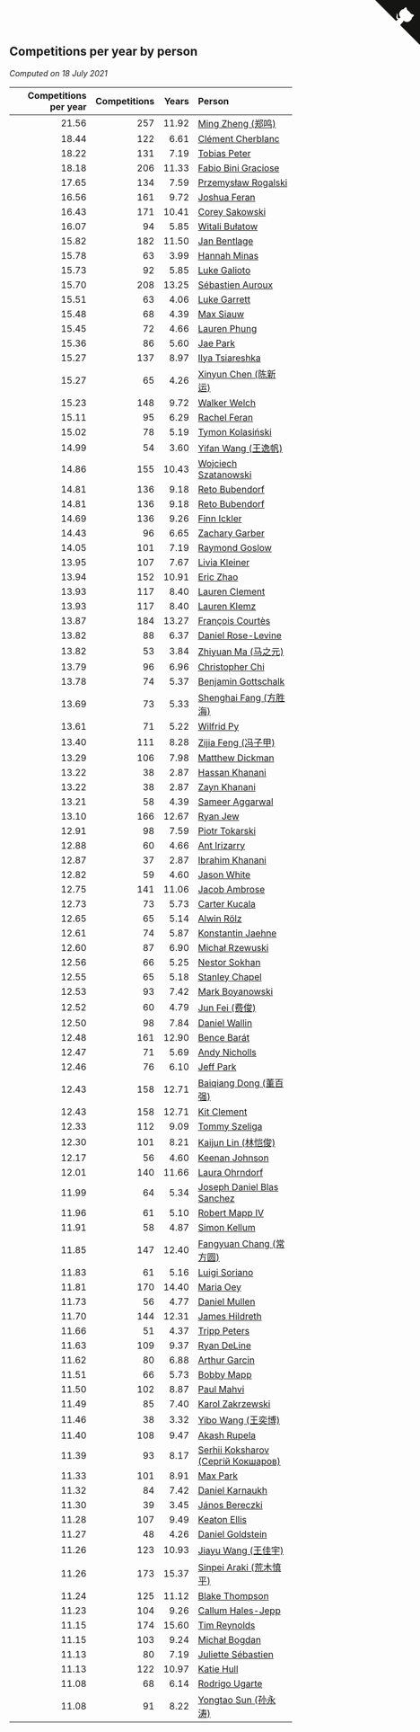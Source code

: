 ## Competitions per year by person

*Computed on 18 July 2021*

| Competitions per year | Competitions | Years | Person |
| ---: | ---: | ---: | :--- |
| 21.56 | 257 | 11.92 | [Ming Zheng (郑鸣)](https://www.worldcubeassociation.org/persons/2009ZHEN11) |
| 18.44 | 122 | 6.61 | [Clément Cherblanc](https://www.worldcubeassociation.org/persons/2014CHER05) |
| 18.22 | 131 | 7.19 | [Tobias Peter](https://www.worldcubeassociation.org/persons/2014PETE03) |
| 18.18 | 206 | 11.33 | [Fabio Bini Graciose](https://www.worldcubeassociation.org/persons/2010GRAC02) |
| 17.65 | 134 | 7.59 | [Przemysław Rogalski](https://www.worldcubeassociation.org/persons/2013ROGA02) |
| 16.56 | 161 | 9.72 | [Joshua Feran](https://www.worldcubeassociation.org/persons/2011FERA01) |
| 16.43 | 171 | 10.41 | [Corey Sakowski](https://www.worldcubeassociation.org/persons/2011SAKO01) |
| 16.07 | 94 | 5.85 | [Witali Bułatow](https://www.worldcubeassociation.org/persons/2015BUAT01) |
| 15.82 | 182 | 11.50 | [Jan Bentlage](https://www.worldcubeassociation.org/persons/2010BENT01) |
| 15.78 | 63 | 3.99 | [Hannah Minas](https://www.worldcubeassociation.org/persons/2017MINA04) |
| 15.73 | 92 | 5.85 | [Luke Galioto](https://www.worldcubeassociation.org/persons/2015GALI02) |
| 15.70 | 208 | 13.25 | [Sébastien Auroux](https://www.worldcubeassociation.org/persons/2008AURO01) |
| 15.51 | 63 | 4.06 | [Luke Garrett](https://www.worldcubeassociation.org/persons/2017GARR05) |
| 15.48 | 68 | 4.39 | [Max Siauw](https://www.worldcubeassociation.org/persons/2017SIAU02) |
| 15.45 | 72 | 4.66 | [Lauren Phung](https://www.worldcubeassociation.org/persons/2016PHUN02) |
| 15.36 | 86 | 5.60 | [Jae Park](https://www.worldcubeassociation.org/persons/2015PARK24) |
| 15.27 | 137 | 8.97 | [Ilya Tsiareshka](https://www.worldcubeassociation.org/persons/2012TERE01) |
| 15.27 | 65 | 4.26 | [Xinyun Chen (陈新运)](https://www.worldcubeassociation.org/persons/2017CHEN36) |
| 15.23 | 148 | 9.72 | [Walker Welch](https://www.worldcubeassociation.org/persons/2011WELC01) |
| 15.11 | 95 | 6.29 | [Rachel Feran](https://www.worldcubeassociation.org/persons/2015FERA01) |
| 15.02 | 78 | 5.19 | [Tymon Kolasiński](https://www.worldcubeassociation.org/persons/2016KOLA02) |
| 14.99 | 54 | 3.60 | [Yifan Wang (王逸帆)](https://www.worldcubeassociation.org/persons/2017WANY29) |
| 14.86 | 155 | 10.43 | [Wojciech Szatanowski](https://www.worldcubeassociation.org/persons/2011SZAT01) |
| 14.81 | 136 | 9.18 | [Reto Bubendorf](https://www.worldcubeassociation.org/persons/2012BUBE01) |
| 14.81 | 136 | 9.18 | [Reto Bubendorf](https://www.worldcubeassociation.org/persons/2012BUBE01) |
| 14.69 | 136 | 9.26 | [Finn Ickler](https://www.worldcubeassociation.org/persons/2012ICKL01) |
| 14.43 | 96 | 6.65 | [Zachary Garber](https://www.worldcubeassociation.org/persons/2014GARB01) |
| 14.05 | 101 | 7.19 | [Raymond Goslow](https://www.worldcubeassociation.org/persons/2014GOSL01) |
| 13.95 | 107 | 7.67 | [Livia Kleiner](https://www.worldcubeassociation.org/persons/2013KLEI03) |
| 13.94 | 152 | 10.91 | [Eric Zhao](https://www.worldcubeassociation.org/persons/2010ZHAO19) |
| 13.93 | 117 | 8.40 | [Lauren Clement](https://www.worldcubeassociation.org/persons/2013KLEM01) |
| 13.93 | 117 | 8.40 | [Lauren Klemz](https://www.worldcubeassociation.org/persons/2013KLEM01) |
| 13.87 | 184 | 13.27 | [François Courtès](https://www.worldcubeassociation.org/persons/2008COUR01) |
| 13.82 | 88 | 6.37 | [Daniel Rose-Levine](https://www.worldcubeassociation.org/persons/2015ROSE01) |
| 13.82 | 53 | 3.84 | [Zhiyuan Ma (马之元)](https://www.worldcubeassociation.org/persons/2017MAZH04) |
| 13.79 | 96 | 6.96 | [Christopher Chi](https://www.worldcubeassociation.org/persons/2014CHIC01) |
| 13.78 | 74 | 5.37 | [Benjamin Gottschalk](https://www.worldcubeassociation.org/persons/2016GOTT01) |
| 13.69 | 73 | 5.33 | [Shenghai Fang (方胜海)](https://www.worldcubeassociation.org/persons/2016FANG01) |
| 13.61 | 71 | 5.22 | [Wilfrid Py](https://www.worldcubeassociation.org/persons/2016PYWI01) |
| 13.40 | 111 | 8.28 | [Zijia Feng (冯子甲)](https://www.worldcubeassociation.org/persons/2013FENG02) |
| 13.29 | 106 | 7.98 | [Matthew Dickman](https://www.worldcubeassociation.org/persons/2013DICK01) |
| 13.22 | 38 | 2.87 | [Hassan Khanani](https://www.worldcubeassociation.org/persons/2018KHAN26) |
| 13.22 | 38 | 2.87 | [Zayn Khanani](https://www.worldcubeassociation.org/persons/2018KHAN28) |
| 13.21 | 58 | 4.39 | [Sameer Aggarwal](https://www.worldcubeassociation.org/persons/2017AGGA01) |
| 13.10 | 166 | 12.67 | [Ryan Jew](https://www.worldcubeassociation.org/persons/2008JEWR01) |
| 12.91 | 98 | 7.59 | [Piotr Tokarski](https://www.worldcubeassociation.org/persons/2013TOKA01) |
| 12.88 | 60 | 4.66 | [Ant Irizarry](https://www.worldcubeassociation.org/persons/2016IRIZ02) |
| 12.87 | 37 | 2.87 | [Ibrahim Khanani](https://www.worldcubeassociation.org/persons/2018KHAN27) |
| 12.82 | 59 | 4.60 | [Jason White](https://www.worldcubeassociation.org/persons/2016WHIT16) |
| 12.75 | 141 | 11.06 | [Jacob Ambrose](https://www.worldcubeassociation.org/persons/2010AMBR01) |
| 12.73 | 73 | 5.73 | [Carter Kucala](https://www.worldcubeassociation.org/persons/2015KUCA01) |
| 12.65 | 65 | 5.14 | [Alwin Rölz](https://www.worldcubeassociation.org/persons/2016ROLZ01) |
| 12.61 | 74 | 5.87 | [Konstantin Jaehne](https://www.worldcubeassociation.org/persons/2015JAEH01) |
| 12.60 | 87 | 6.90 | [Michał Rzewuski](https://www.worldcubeassociation.org/persons/2014RZEW01) |
| 12.56 | 66 | 5.25 | [Nestor Sokhan](https://www.worldcubeassociation.org/persons/2016SOKH01) |
| 12.55 | 65 | 5.18 | [Stanley Chapel](https://www.worldcubeassociation.org/persons/2016CHAP04) |
| 12.53 | 93 | 7.42 | [Mark Boyanowski](https://www.worldcubeassociation.org/persons/2014BOYA01) |
| 12.52 | 60 | 4.79 | [Jun Fei (费俊)](https://www.worldcubeassociation.org/persons/2016FEIJ02) |
| 12.50 | 98 | 7.84 | [Daniel Wallin](https://www.worldcubeassociation.org/persons/2013WALL03) |
| 12.48 | 161 | 12.90 | [Bence Barát](https://www.worldcubeassociation.org/persons/2008BARA01) |
| 12.47 | 71 | 5.69 | [Andy Nicholls](https://www.worldcubeassociation.org/persons/2015NICH04) |
| 12.46 | 76 | 6.10 | [Jeff Park](https://www.worldcubeassociation.org/persons/2015PARK08) |
| 12.43 | 158 | 12.71 | [Baiqiang Dong (董百强)](https://www.worldcubeassociation.org/persons/2008DONG06) |
| 12.43 | 158 | 12.71 | [Kit Clement](https://www.worldcubeassociation.org/persons/2008CLEM01) |
| 12.33 | 112 | 9.09 | [Tommy Szeliga](https://www.worldcubeassociation.org/persons/2012SZEL01) |
| 12.30 | 101 | 8.21 | [Kaijun Lin (林恺俊)](https://www.worldcubeassociation.org/persons/2013LINK01) |
| 12.17 | 56 | 4.60 | [Keenan Johnson](https://www.worldcubeassociation.org/persons/2016JOHN30) |
| 12.01 | 140 | 11.66 | [Laura Ohrndorf](https://www.worldcubeassociation.org/persons/2009OHRN01) |
| 11.99 | 64 | 5.34 | [Joseph Daniel Blas Sanchez](https://www.worldcubeassociation.org/persons/2016SANC08) |
| 11.96 | 61 | 5.10 | [Robert Mapp IV](https://www.worldcubeassociation.org/persons/2016IVRO01) |
| 11.91 | 58 | 4.87 | [Simon Kellum](https://www.worldcubeassociation.org/persons/2016KELL12) |
| 11.85 | 147 | 12.40 | [Fangyuan Chang (常方圆)](https://www.worldcubeassociation.org/persons/2009CHAN04) |
| 11.83 | 61 | 5.16 | [Luigi Soriano](https://www.worldcubeassociation.org/persons/2016SORI04) |
| 11.81 | 170 | 14.40 | [Maria Oey](https://www.worldcubeassociation.org/persons/2007OEYM01) |
| 11.73 | 56 | 4.77 | [Daniel Mullen](https://www.worldcubeassociation.org/persons/2016MULL04) |
| 11.70 | 144 | 12.31 | [James Hildreth](https://www.worldcubeassociation.org/persons/2009HILD01) |
| 11.66 | 51 | 4.37 | [Tripp Peters](https://www.worldcubeassociation.org/persons/2017PETE04) |
| 11.63 | 109 | 9.37 | [Ryan DeLine](https://www.worldcubeassociation.org/persons/2012DELI01) |
| 11.62 | 80 | 6.88 | [Arthur Garcin](https://www.worldcubeassociation.org/persons/2014GARC27) |
| 11.51 | 66 | 5.73 | [Bobby Mapp](https://www.worldcubeassociation.org/persons/2015MAPP01) |
| 11.50 | 102 | 8.87 | [Paul Mahvi](https://www.worldcubeassociation.org/persons/2012MAHV01) |
| 11.49 | 85 | 7.40 | [Karol Zakrzewski](https://www.worldcubeassociation.org/persons/2014ZAKR01) |
| 11.46 | 38 | 3.32 | [Yibo Wang (王奕博)](https://www.worldcubeassociation.org/persons/2018WANG39) |
| 11.40 | 108 | 9.47 | [Akash Rupela](https://www.worldcubeassociation.org/persons/2012RUPE01) |
| 11.39 | 93 | 8.17 | [Serhii Koksharov (Сергій Кокшаров)](https://www.worldcubeassociation.org/persons/2013KOKS01) |
| 11.33 | 101 | 8.91 | [Max Park](https://www.worldcubeassociation.org/persons/2012PARK03) |
| 11.32 | 84 | 7.42 | [Daniel Karnaukh](https://www.worldcubeassociation.org/persons/2014KARN02) |
| 11.30 | 39 | 3.45 | [János Bereczki](https://www.worldcubeassociation.org/persons/2018BERE01) |
| 11.28 | 107 | 9.49 | [Keaton Ellis](https://www.worldcubeassociation.org/persons/2012ELLI01) |
| 11.27 | 48 | 4.26 | [Daniel Goldstein](https://www.worldcubeassociation.org/persons/2017GOLD01) |
| 11.26 | 123 | 10.93 | [Jiayu Wang (王佳宇)](https://www.worldcubeassociation.org/persons/2010WANG53) |
| 11.26 | 173 | 15.37 | [Sinpei Araki (荒木慎平)](https://www.worldcubeassociation.org/persons/2006ARAK01) |
| 11.24 | 125 | 11.12 | [Blake Thompson](https://www.worldcubeassociation.org/persons/2010THOM03) |
| 11.23 | 104 | 9.26 | [Callum Hales-Jepp](https://www.worldcubeassociation.org/persons/2012HALE01) |
| 11.15 | 174 | 15.60 | [Tim Reynolds](https://www.worldcubeassociation.org/persons/2005REYN01) |
| 11.15 | 103 | 9.24 | [Michał Bogdan](https://www.worldcubeassociation.org/persons/2012BOGD01) |
| 11.13 | 80 | 7.19 | [Juliette Sébastien](https://www.worldcubeassociation.org/persons/2014SEBA01) |
| 11.13 | 122 | 10.97 | [Katie Hull](https://www.worldcubeassociation.org/persons/2010HULL01) |
| 11.08 | 68 | 6.14 | [Rodrigo Ugarte](https://www.worldcubeassociation.org/persons/2015UGAR01) |
| 11.08 | 91 | 8.22 | [Yongtao Sun (孙永涛)](https://www.worldcubeassociation.org/persons/2013SUNY02) |


<a href="https://github.com/jonatanklosko/wca_statistics" class="github-corner" aria-label="View source on Github"><svg width="80" height="80" viewBox="0 0 250 250" style="fill:#151513; color:#fff; position: absolute; top: 0; border: 0; right: 0;" aria-hidden="true"><path d="M0,0 L115,115 L130,115 L142,142 L250,250 L250,0 Z"></path><path d="M128.3,109.0 C113.8,99.7 119.0,89.6 119.0,89.6 C122.0,82.7 120.5,78.6 120.5,78.6 C119.2,72.0 123.4,76.3 123.4,76.3 C127.3,80.9 125.5,87.3 125.5,87.3 C122.9,97.6 130.6,101.9 134.4,103.2" fill="currentColor" style="transform-origin: 130px 106px;" class="octo-arm"></path><path d="M115.0,115.0 C114.9,115.1 118.7,116.5 119.8,115.4 L133.7,101.6 C136.9,99.2 139.9,98.4 142.2,98.6 C133.8,88.0 127.5,74.4 143.8,58.0 C148.5,53.4 154.0,51.2 159.7,51.0 C160.3,49.4 163.2,43.6 171.4,40.1 C171.4,40.1 176.1,42.5 178.8,56.2 C183.1,58.6 187.2,61.8 190.9,65.4 C194.5,69.0 197.7,73.2 200.1,77.6 C213.8,80.2 216.3,84.9 216.3,84.9 C212.7,93.1 206.9,96.0 205.4,96.6 C205.1,102.4 203.0,107.8 198.3,112.5 C181.9,128.9 168.3,122.5 157.7,114.1 C157.9,116.9 156.7,120.9 152.7,124.9 L141.0,136.5 C139.8,137.7 141.6,141.9 141.8,141.8 Z" fill="currentColor" class="octo-body"></path></svg></a><style>.github-corner:hover .octo-arm{animation:octocat-wave 560ms ease-in-out}@keyframes octocat-wave{0%,100%{transform:rotate(0)}20%,60%{transform:rotate(-25deg)}40%,80%{transform:rotate(10deg)}}@media (max-width:500px){.github-corner:hover .octo-arm{animation:none}.github-corner .octo-arm{animation:octocat-wave 560ms ease-in-out}}</style>

